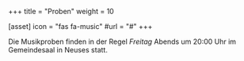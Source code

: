 +++
title = "Proben"
weight = 10

[asset]
  icon = "fas fa-music"
  #url = "#"
+++

Die Musikproben finden in der Regel *Freitag* Abends um 20:00 Uhr im Gemeindesaal in Neuses statt.